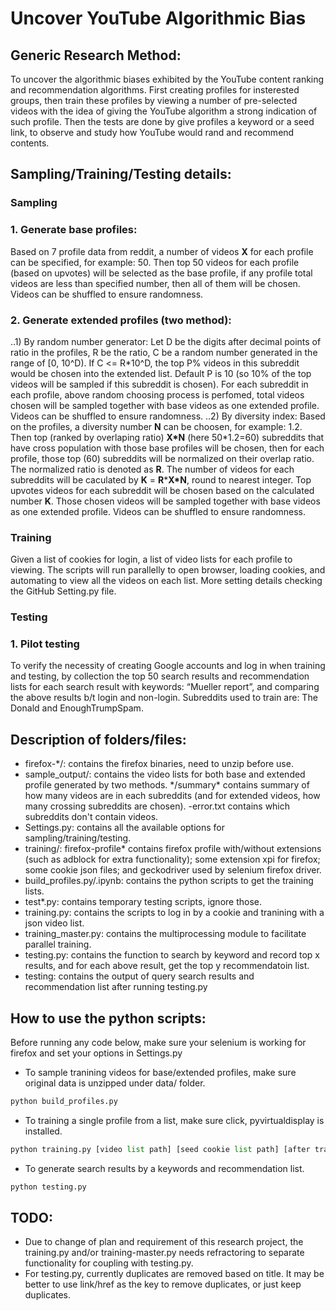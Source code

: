 # Uncover YouTube Algorithmic Bias

## Generic Research Method:
To uncover the algorithmic biases exhibited by the YouTube content ranking and recommendation algorithms. First creating profiles for insterested groups, then train these profiles by viewing a number of pre-selected videos with the idea of giving the YouTube algorithm a strong indication of such profile. Then the tests are done by give profiles a keyword or a seed link, to observe and study how YouTube would rand and recommend contents. 


## Sampling/Training/Testing details: 
### Sampling
### 1. Generate base profiles: 
Based on 7 profile data from reddit, a number of videos **X** for each profile can be specified, for example: 50. 
Then top 50 videos for each profile (based on upvotes) will be selected as the base profile, 
if any profile total videos are less than specified number, then all of them will be chosen. Videos can be shuffled to ensure randomness.

### 2. Generate extended profiles (two method):
..1) By random number generator:
Let D be the digits after decimal points of ratio in the profiles, R be the ratio, C be a random number generated in the range of [0, 10^D). If C <= R\*10^D, the top P% videos in this subreddit would be chosen into the extended list. Default P is 10 (so 10% of the top videos will be sampled if this subreddit is chosen). For each subreddit in each profile, above random choosing process is perfomed, total videos chosen will be sampled together with base videos as one extended profile. Videos can be shuffled to ensure randomness.
..2) By diversity index: 
Based on the profiles, a diversity number **N** can be choosen, for example: 1.2. 
Then top (ranked by overlaping ratio) **X\*N** (here 50\*1.2=60) subreddits that have cross population with those base profiles will be chosen, 
then for each profile, those top (60) subreddits will be normalized on their overlap ratio. The normalized ratio is denoted as **R**. 
The number of videos for each subreddits will be caculated by **K** = **R**\***X\*N**, round to nearest integer. 
Top upvotes videos for each subreddit will be chosen based on the calculated number **K**. Those chosen videos will be sampled together with base videos as one extended profile. Videos can be shuffled to ensure randomness.

### Training
Given a list of cookies for login, a list of video lists for each profile to viewing. The scripts will run parallelly to open browser, loading cookies, and automating to view all the videos on each list. More setting details checking the GitHub Setting.py file. 

### Testing
### 1. Pilot testing
To verify the necessity of creating Google accounts and log in when training and testing, by collection the top 50 search results and recommendation lists for each search result with keywords: “Mueller report”,  and comparing the above results b/t login and non-login. Subreddits used to train are: The Donald and EnoughTrumpSpam.

## Description of folders/files:
- firefox-\*/: contains the firefox binaries, need to unzip before use.
- sample_output/: contains the video lists for both base and extended profile generated by two methods. \*/summary\* contains summary of how many videos are in each subreddits (and for extended videos, how many crossing subreddits are chosen). -error.txt contains which subreddits don't contain videos.
- Settings.py: contains all the available options for sampling/training/testing.
- training/: firefox-profile\* contains firefox profile with/without extensions (such as adblock for extra functionality); some extension xpi for firefox; some cookie json files; and geckodriver used by selenium firefox driver.
- build_profiles.py/.ipynb: contains the python scripts to get the training lists.
- test\*.py: contains temporary testing scripts, ignore those. 
- training.py: contains the scripts to log in by a cookie and tranining with a json video list.
- training_master.py: contains the multiprocessing module to facilitate parallel training.
- testing.py: contains the function to search by keyword and record top x results, and for each above result, get the top y recommendatoin list.
- testing\: contains the output of query search results and recommendation list after running testing.py

## How to use the python scripts:

Before running any code below, make sure your selenium is working for firefox and set your options in Settings.py

- To sample tranining videos for base/extended profiles, make sure original data is unzipped under data/ folder.
```python
python build_profiles.py
```


- To training a single profile from a list, make sure click, pyvirtualdisplay is installed. 
```python
python training.py [video list path] [seed cookie list path] [after training saving path]
```

- To generate search results by a keywords and recommendation list.
```python
python testing.py
```

## TODO:
- Due to change of plan and requirement of this research project, the training.py and/or training-master.py needs refractoring to separate functionality for coupling with testing.py.
- For testing.py, currently duplicates are removed based on title. It may be better to use link/href as the key to remove duplicates, or just keep duplicates.
